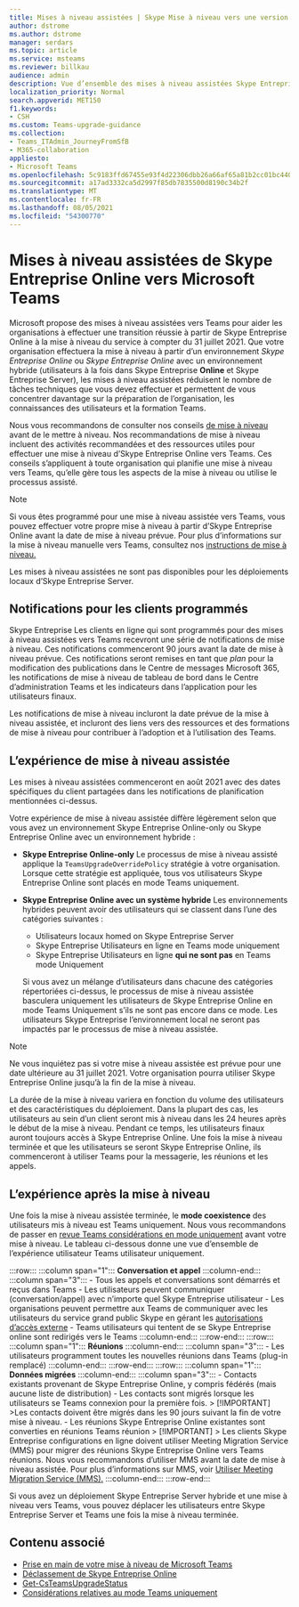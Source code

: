 ```yaml
---
title: Mises à niveau assistées | Skype Mise à niveau vers une version Teams Business Online
author: dstrome
ms.author: dstrome
manager: serdars
ms.topic: article
ms.service: msteams
ms.reviewer: billkau
audience: admin
description: Vue d’ensemble des mises à niveau assistées Skype Entreprise Online vers Teams
localization_priority: Normal
search.appverid: MET150
f1.keywords:
- CSH
ms.custom: Teams-upgrade-guidance
ms.collection:
- Teams_ITAdmin_JourneyFromSfB
- M365-collaboration
appliesto:
- Microsoft Teams
ms.openlocfilehash: 5c9183ffd67455e93f4d22306dbb26a66af65a81b2cc01bc44024ba124f1d671
ms.sourcegitcommit: a17ad3332ca5d2997f85db7835500d8190c34b2f
ms.translationtype: MT
ms.contentlocale: fr-FR
ms.lasthandoff: 08/05/2021
ms.locfileid: "54300770"
---
```

# <a name="assisted-upgrades-from-skype-for-business-online-to-microsoft-teams"></a>Mises à niveau assistées de Skype Entreprise Online vers Microsoft Teams

Microsoft propose des mises à niveau assistées vers Teams pour aider les organisations à effectuer une transition réussie à partir de Skype Entreprise Online à la mise à niveau du service à compter du 31 juillet 2021. Que votre organisation effectuera la mise à niveau à partir d’un environnement *Skype Entreprise Online* ou *Skype Entreprise Online* avec un environnement hybride (utilisateurs à la fois dans Skype Entreprise **Online** et Skype Entreprise Server), les mises à niveau assistées réduisent le nombre de tâches techniques que vous devez effectuer et permettent de vous concentrer davantage sur la préparation de l’organisation, les connaissances des utilisateurs et la formation Teams.

Nous vous recommandons de consulter nos conseils [de mise à niveau](https://aka.ms/SkypeToTeams) avant de le mettre à niveau. Nos recommandations de mise à niveau incluent des activités recommandées et des ressources utiles pour effectuer une mise à niveau d’Skype Entreprise Online vers Teams. Ces conseils s’appliquent à toute organisation qui planifie une mise à niveau vers Teams, qu’elle gère tous les aspects de la mise à niveau ou utilise le processus assisté.

> [!NOTE]
> Si vous êtes programmé pour une mise à niveau assistée vers Teams, vous pouvez effectuer votre propre mise à niveau à partir d’Skype Entreprise Online avant la date de mise à niveau prévue. Pour plus d’informations sur la mise à niveau manuelle vers Teams, consultez nos [instructions de mise à niveau.](https://aka.ms/SkypeToTeams)
>
> Les mises à niveau assistées ne sont pas disponibles pour les déploiements locaux d’Skype Entreprise Server.

## <a name="notifications-for-scheduled-customers"></a>Notifications pour les clients programmés

Skype Entreprise Les clients en ligne qui sont programmés pour des mises à niveau assistées vers Teams recevront une série de notifications de mise à niveau. Ces notifications commenceront 90 jours avant la date de mise à niveau prévue. Ces notifications seront remises en tant que *plan* pour la modification des publications dans le Centre de messages Microsoft 365, les notifications de mise à niveau de tableau de bord dans le Centre d’administration Teams et les indicateurs dans l’application pour les utilisateurs finaux.

Les notifications de mise à niveau incluront la date prévue de la mise à niveau assistée, et incluront des liens vers des ressources et des formations de mise à niveau pour contribuer à l’adoption et à l’utilisation des Teams.

## <a name="the-assisted-upgrade-experience"></a>L’expérience de mise à niveau assistée

Les mises à niveau assistées commenceront en août 2021 avec des dates spécifiques du client partagées dans les notifications de planification mentionnées ci-dessus.

Votre expérience de mise à niveau assistée diffère légèrement selon que vous avez un environnement Skype Entreprise Online-only ou Skype Entreprise Online avec un environnement hybride :

- **Skype Entreprise Online-only** Le processus de mise à niveau assisté applique la `TeamsUpgradeOverridePolicy` stratégie à votre organisation. Lorsque cette stratégie est appliquée, tous vos utilisateurs Skype Entreprise Online sont placés en mode Teams uniquement.
- **Skype Entreprise Online avec un système hybride** Les environnements hybrides peuvent avoir des utilisateurs qui se classent dans l’une des catégories suivantes :

  - Utilisateurs locaux homed on Skype Entreprise Server
  - Skype Entreprise Utilisateurs en ligne en Teams mode uniquement
  - Skype Entreprise Utilisateurs en ligne **qui ne sont pas** en Teams mode Uniquement

  Si vous avez un mélange d’utilisateurs dans chacune des catégories répertoriées ci-dessus, le processus de mise à niveau assistée basculera uniquement les utilisateurs de Skype Entreprise Online en mode Teams Uniquement s’ils ne sont pas encore dans ce mode. Les utilisateurs Skype Entreprise l’environnement local ne seront pas impactés par le processus de mise à niveau assistée.

> [!NOTE]
> Ne vous inquiétez pas si votre mise à niveau assistée est prévue pour une date ultérieure au 31 juillet 2021. Votre organisation pourra utiliser Skype Entreprise Online jusqu’à la fin de la mise à niveau.

La durée de la mise à niveau variera en fonction du volume des utilisateurs et des caractéristiques du déploiement. Dans la plupart des cas, les utilisateurs au sein d’un client seront mis à niveau dans les 24 heures après le début de la mise à niveau. Pendant ce temps, les utilisateurs finaux auront toujours accès à Skype Entreprise Online. Une fois la mise à niveau terminée et que les utilisateurs se seront Skype Entreprise Online, ils commenceront à utiliser Teams pour la messagerie, les réunions et les appels.

## <a name="the-post-upgrade-experience"></a>L’expérience après la mise à niveau

Une fois la mise à niveau assistée terminée, le **mode coexistence** des utilisateurs mis à niveau est Teams uniquement. Nous vous recommandons de passer en [revue Teams considérations en mode uniquement](teams-only-mode-considerations.md) avant votre mise à niveau. Le tableau ci-dessous donne une vue d’ensemble de l’expérience utilisateur Teams utilisateur uniquement.

:::row:::
    :::column span="1":::
        **Conversation et appel**
    :::column-end:::
    :::column span="3":::
        - Tous les appels et conversations sont démarrés et reçus dans Teams
        - Les utilisateurs peuvent communiquer (conversation/appel) avec n’importe quel Skype Entreprise utilisateur
        - Les organisations peuvent permettre aux Teams de communiquer avec les utilisateurs du service grand public Skype en gérant les [autorisations d’accès externe](manage-external-access.md)
        - Teams utilisateurs qui tentent de se Skype Entreprise online sont redirigés vers le Teams
    :::column-end:::
:::row-end:::
:::row:::
    :::column span="1":::
        **Réunions**
    :::column-end:::
    :::column span="3":::
        - Les utilisateurs programment toutes les nouvelles réunions dans Teams (plug-in remplacé)
    :::column-end:::
:::row-end:::
:::row:::
    :::column span="1":::
        **Données migrées**
    :::column-end:::
    :::column span="3":::
        - Contacts existants provenant de Skype Entreprise Online, y compris fédérés (mais aucune liste de distribution)
        - Les contacts sont migrés lorsque les utilisateurs se Teams connexion pour la première fois.
            > [!IMPORTANT]
            >Les contacts doivent être migrés dans les 90 jours suivant la fin de votre mise à niveau.
        - Les réunions Skype Entreprise Online existantes sont converties en réunions Teams réunion
            > [!IMPORTANT]
            > Les clients Skype Entreprise configurations en ligne doivent utiliser Meeting Migration Service (MMS) pour migrer des réunions Skype Entreprise Online vers Teams réunions. Nous vous recommandons d’utiliser MMS avant la date de mise à niveau assistée. Pour plus d’informations sur MMS, voir [Utiliser Meeting Migration Service (MMS).](/skypeforbusiness/audio-conferencing-in-office-365/setting-up-the-meeting-migration-service-mms)
    :::column-end:::
:::row-end:::

Si vous avez un déploiement Skype Entreprise Server hybride et une mise à niveau vers Teams, vous pouvez déplacer les utilisateurs entre Skype Entreprise Server et Teams une fois la mise à niveau terminée.

## <a name="related-content"></a>Contenu associé

- [Prise en main de votre mise à niveau de Microsoft Teams](upgrade-start-here.md)
- [Déclassement de Skype Entreprise Online](skype-for-business-online-retirement.md)
- [Get-CsTeamsUpgradeStatus](/powershell/module/skype/get-csteamsupgradestatus?view=skype-ps&preserve-view=true)
- [Considérations relatives au mode Teams uniquement](teams-only-mode-considerations.md)
